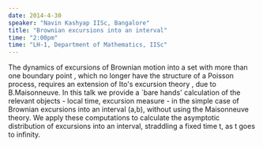 ```yaml
---
date: 2014-4-30
speaker: "Navin Kashyap IISc, Bangalore"
title: "Brownian excursions into an interval"
time: "2:00pm" 
time: "LH-1, Department of Mathematics, IISc"
---
```

The dynamics of excursions of Brownian motion into a set with
more than one boundary point , which no longer have the structure
of a Poisson process, requires an extension of Ito's excursion
theory , due to B.Maisonneuve. In this talk we provide a `bare hands'
calculation of the relevant objects - local time, excursion measure -
in the simple case of Brownian excursions
into an interval (a,b), without using the Maisonneuve theory.
We apply these computations to calculate
the asymptotic distribution of excursions into an interval, straddling
a fixed time t, as t  goes to infinity.
